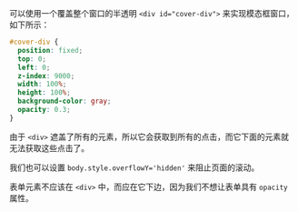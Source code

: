 可以使用一个覆盖整个窗口的半透明 `<div id="cover-div">` 来实现模态框窗口，如下所示：

```css
#cover-div {
  position: fixed;
  top: 0;
  left: 0;
  z-index: 9000;
  width: 100%;
  height: 100%;
  background-color: gray;
  opacity: 0.3;
}
```

由于 `<div>` 遮盖了所有的元素，所以它会获取到所有的点击，而它下面的元素就无法获取这些点击了。

我们也可以设置 `body.style.overflowY='hidden'` 来阻止页面的滚动。

表单元素不应该在 `<div>` 中，而应在它下边，因为我们不想让表单具有 `opacity` 属性。
